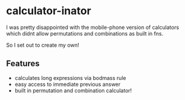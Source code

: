 # calculator-inator

I was pretty disappointed with the mobile-phone version of calculators which didnt allow permutations and combinations as built in fns.

So I set out to create my own!

## Features
- calculates long expressions via bodmass rule
- easy access to immediate previous answer
- built in permutation and combination calculator!
